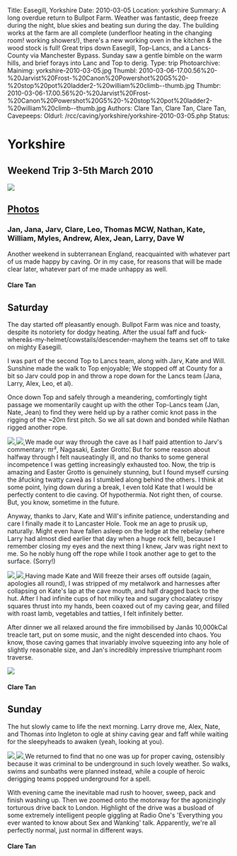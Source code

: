 Title: Easegill, Yorkshire
Date: 2010-03-05
Location: yorkshire
Summary: A long overdue return to Bullpot Farm. Weather was fantastic, deep freeze during the night, blue skies and beating sun during the day. The building works at the farm are all complete (underfloor heating in the changing room! working showers!), there's a new working oven in the kitchen & the wood stock is full!
Great trips down Easegill, Top-Lancs, and a Lancs-County via Manchester Bypass. Sunday saw a gentle bimble on the warm hills, and brief forays into Lanc and Top to derig.
Type: trip
Photoarchive:
Mainimg: yorkshire-2010-03-05.jpg
Thumbl: 2010-03-06-17.00.56%20-%20Jarvist%20Frost-%20Canon%20Powershot%20G5%20-%20stop%20pot%20ladder2-%20william%20climb--thumb.jpg
Thumbr: 2010-03-06-17.00.56%20-%20Jarvist%20Frost-%20Canon%20Powershot%20G5%20-%20stop%20pot%20ladder2-%20william%20climb--thumb.jpg
Authors: Clare Tan, Clare Tan, Clare Tan, 
Cavepeeps:
Oldurl: /rcc/caving/yorkshire/yorkshire-2010-03-05.php
Status:

#  Yorkshire 

##  Weekend Trip 3-5th March 2010 

[ ![](yorkshire-2010-03-05.jpg) ](/caving/photo_archive/trips/2010-03-05%20-%20yorkshire/)

##  [ Photos ](/caving/photo_archive/trips/2010-03-05%20-%20yorkshire/)

###  Jan, Jana, Jarv, Clare, Leo, Thomas MCW, Nathan, Kate, William, Myles, Andrew, Alex, Jean, Larry, Dave W 

Another weekend in subterranean England, reacquainted with whatever part of us made happy by caving. Or in my case, for reasons that will be made clear later, whatever part of me made unhappy as well. 

####  Clare Tan 

##  Saturday 

The day started off pleasantly enough. Bullpot Farm was nice and toasty, despite its notoriety for dodgy heating. After the usual faff and fuck-whereâs-my-helmet/cowstails/descender-mayhem the teams set off to take on mighty Easegill. 

I was part of the second Top to Lancs team, along with Jarv, Kate and Will. Sunshine made the walk to Top enjoyable; We stopped off at County for a bit so Jarv could pop in and throw a rope down for the Lancs team (Jana, Larry, Alex, Leo, et al). 

Once down Top and safely through a meandering, comfortingly tight passage we momentarily caught up with the other Top-Lancs team (Jan, Nate, Jean) to find they were held up by a rather comic knot pass in the rigging of the ~20m first pitch. So we all sat down and bonded while Nathan rigged another rope. 

[ ![](/caving/photo_archive/trips/2010-03-05%20-%20yorkshire/2010-03-06-16.15.28%20-%20Jarvist%20Frost-%20Canon%20Powershot%20G5%20-%20easter%20grotto%20-%20kate%20with%20P7%20LED%20light%20behind--thumb.jpg) ](/caving/photo_archive/trips/2010-03-05%20-%20yorkshire/2010-03-06-16.15.28%20-%20Jarvist%20Frost-%20Canon%20Powershot%20G5%20-%20easter%20grotto%20-%20kate%20with%20P7%20LED%20light%20behind.html) [ ![](/caving/photo_archive/trips/2010-03-05%20-%20yorkshire/2010-03-06-17.01.20%20-%20Jarvist%20Frost-%20Canon%20Powershot%20G5%20-%20stop%20pot%20ladder3-%20william%20escape--thumb.jpg) ](/caving/photo_archive/trips/2010-03-05%20-%20yorkshire/2010-03-06-17.01.20%20-%20Jarvist%20Frost-%20Canon%20Powershot%20G5%20-%20stop%20pot%20ladder3-%20william%20escape.html) We made our way through the cave as I half paid attention to Jarv's commentary: πr², Nagasaki, Easter Grotto¦ But for some reason about halfway through I felt nauseatingly ill, and no thanks to some general incompetence I was getting increasingly exhausted too. Now, the trip is amazing and Easter Grotto is genuinely stunning, but I found myself cursing the âfucking twatty caveâ as I stumbled along behind the others. I think at some point, lying down during a break, I even told Kate that I would be perfectly content to die caving. Of hypothermia. Not right then, of course. But, you know, sometime in the future. 

Anyway, thanks to Jarv, Kate and Will's infinite patience, understanding and care I finally made it to Lancaster Hole. Took me an age to prusik up, naturally. Might even have fallen asleep on the ledge at the rebelay (where Larry had almost died earlier that day when a huge rock fell), because I remember closing my eyes and the next thing I knew, Jarv was right next to me. So he nobly hung off the rope while I took another age to get to the surface. (Sorry!) 

[ ![](/caving/photo_archive/trips/2010-03-05%20-%20yorkshire/2010-03-07-00.10.50%20-%20Jarvist%20Frost-%20Canon%20Powershot%20G5%20-%20bpf%20-%20kate%20and%20broken%20clare--thumb.jpg) ](/caving/photo_archive/trips/2010-03-05%20-%20yorkshire/2010-03-07-00.10.50%20-%20Jarvist%20Frost-%20Canon%20Powershot%20G5%20-%20bpf%20-%20kate%20and%20broken%20clare.html) [ ![](/caving/photo_archive/trips/2010-03-05%20-%20yorkshire/2010-03-06-23.26.50%20-%20Jana%20Carga%20-%20Canon%20Powershot%20A520%20-%20jans%20calorific%20pudding--thumb.jpg) ](/caving/photo_archive/trips/2010-03-05%20-%20yorkshire/2010-03-06-23.26.50%20-%20Jana%20Carga%20-%20Canon%20Powershot%20A520%20-%20jans%20calorific%20pudding.html) Having made Kate and Will freeze their arses off outside (again, apologies all round), I was stripped of my metalwork and harnesses after collapsing on Kate's lap at the cave mouth, and half dragged back to the hut. After I had infinite cups of hot milky tea and sugary chocalatey crispy squares thrust into my hands, been coaxed out of my caving gear, and filled with roast lamb, vegetables and tatties, I felt infinitely better. 

After dinner we all relaxed around the fire immobilised by Janâs 10,000kCal treacle tart, put on some music, and the night descended into chaos. You know, those caving games that invariably involve squeezing into any hole of slightly reasonable size, and Jan's incredibly impressive triumphant room traverse. 

![](yorkshire-2010-03-05_jan_traverse.jpg)

####  Clare Tan 

##  Sunday 

The hut slowly came to life the next morning. Larry drove me, Alex, Nate, and Thomas into Ingleton to ogle at shiny caving gear and faff while waiting for the sleepyheads to awaken (yeah, looking at you). 

[ ![](/caving/photo_archive/trips/2010-03-05%20-%20yorkshire/2010-03-07-13.44.06%20-%20Jarvist%20Frost%20-%20Canon%20Powershot%20G5%20-%20kate%20wild%20swim%20cow%20dubs%20-%20dive%20below%20the%20icicles--thumb.jpg) ](/caving/photo_archive/trips/2010-03-05%20-%20yorkshire/2010-03-07-13.44.06%20-%20Jarvist%20Frost%20-%20Canon%20Powershot%20G5%20-%20kate%20wild%20swim%20cow%20dubs%20-%20dive%20below%20the%20icicles.html) [ ![](/caving/photo_archive/trips/2010-03-05%20-%20yorkshire/2010-03-07-13.36.56%20-%20Jarvist%20Frost%20-%20Canon%20Powershot%20G5%20-%20frozen%20easegill%20in%20the%20sun--thumb.jpg) ](/caving/photo_archive/trips/2010-03-05%20-%20yorkshire/2010-03-07-13.36.56%20-%20Jarvist%20Frost%20-%20Canon%20Powershot%20G5%20-%20frozen%20easegill%20in%20the%20sun.html) We returned to find that no one was up for proper caving, ostensibly because it was criminal to be underground in such lovely weather. So walks, swims and sunbaths were planned instead, while a couple of heroic derigging teams popped underground for a spell. 

With evening came the inevitable mad rush to hoover, sweep, pack and finish washing up. Then we zoomed onto the motorway for the agonizingly torturous drive back to London. Highlight of the drive was a busload of some extremely intelligent people giggling at Radio One's 'Everything you ever wanted to know about Sex and Wanking' talk. Apparently, we're all perfectly normal, just normal in different ways. 

####  Clare Tan 
